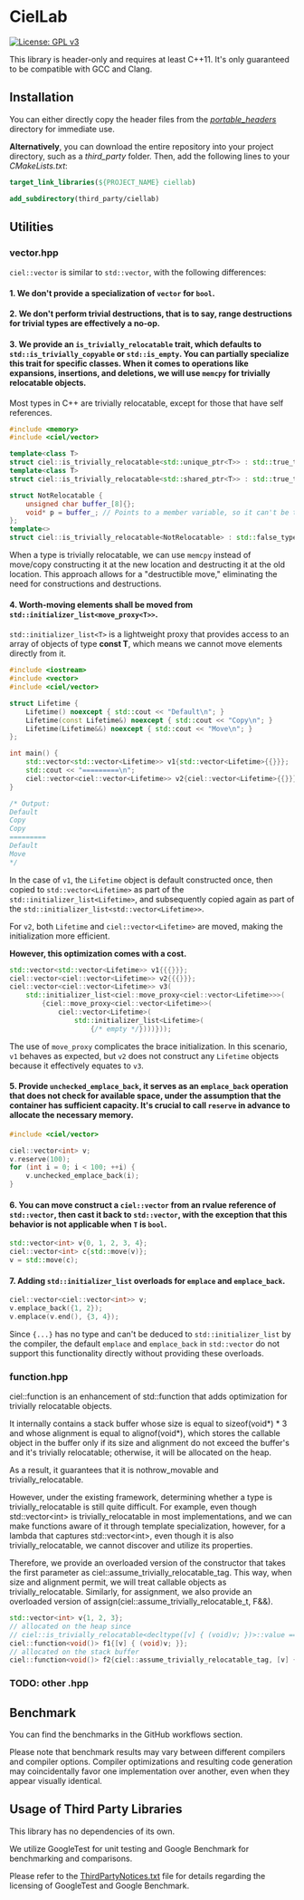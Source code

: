 # CielLab

[![License: GPL v3](https://img.shields.io/badge/License-GPLv3-blue.svg)](https://www.gnu.org/licenses/gpl-3.0)

This library is header-only and requires at least C++11. It's only guaranteed to be compatible with GCC and Clang.

## Installation

You can either directly copy the header files from the [_portable_headers_](./portable_headers) directory for immediate use.

**Alternatively**, you can download the entire repository into your project directory, such as a _third_party_ folder. Then, add the following lines to your _CMakeLists.txt_:

```cmake
target_link_libraries(${PROJECT_NAME} ciellab)

add_subdirectory(third_party/ciellab)
```

## Utilities

### vector.hpp

`ciel::vector` is similar to `std::vector`, with the following differences:

#### 1. We don't provide a specialization of `vector` for `bool`.

#### 2. We don't perform trivial destructions, that is to say, range destructions for trivial types are effectively a no-op.

#### 3. We provide an `is_trivially_relocatable` trait, which defaults to `std::is_trivially_copyable` or `std::is_empty`. You can partially specialize this trait for specific classes. When it comes to operations like expansions, insertions, and deletions, we will use `memcpy` for trivially relocatable objects.

Most types in C++ are trivially relocatable, except for those that have self references.

```cpp
#include <memory>
#include <ciel/vector>

template<class T>
struct ciel::is_trivially_relocatable<std::unique_ptr<T>> : std::true_type {};
template<class T>
struct ciel::is_trivially_relocatable<std::shared_ptr<T>> : std::true_type {};

struct NotRelocatable {
    unsigned char buffer_[8]{};
    void* p = buffer_; // Points to a member variable, so it can't be trivially relocated.
};
template<>
struct ciel::is_trivially_relocatable<NotRelocatable> : std::false_type {};
```

When a type is trivially relocatable, we can use `memcpy` instead of move/copy constructing it at the new location and destructing it at the old location. This approach allows for a "destructible move," eliminating the need for constructions and destructions.

#### 4. Worth-moving elements shall be moved from `std::initializer_list<move_proxy<T>>`.

`std::initializer_list<T>` is a lightweight proxy that provides access to an array of objects of type **const T**, which means we cannot move elements directly from it.

```cpp
#include <iostream>
#include <vector>
#include <ciel/vector>

struct Lifetime {
    Lifetime() noexcept { std::cout << "Default\n"; }
    Lifetime(const Lifetime&) noexcept { std::cout << "Copy\n"; }
    Lifetime(Lifetime&&) noexcept { std::cout << "Move\n"; }
};

int main() {
    std::vector<std::vector<Lifetime>> v1{std::vector<Lifetime>{{}}};
    std::cout << "=========\n";
    ciel::vector<ciel::vector<Lifetime>> v2{ciel::vector<Lifetime>{{}}};
}

/* Output:
Default
Copy
Copy
=========
Default
Move
*/
```

In the case of `v1`, the `Lifetime` object is default constructed once, then copied to `std::vector<Lifetime>` as part of the `std::initializer_list<Lifetime>`, and subsequently copied again as part of the `std::initializer_list<std::vector<Lifetime>>`.

For `v2`, both `Lifetime` and `ciel::vector<Lifetime>` are moved, making the initialization more efficient.

**However, this optimization comes with a cost.**

```cpp
std::vector<std::vector<Lifetime>> v1{{{}}};
ciel::vector<ciel::vector<Lifetime>> v2{{{}}};
ciel::vector<ciel::vector<Lifetime>> v3(
    std::initializer_list<ciel::move_proxy<ciel::vector<Lifetime>>>(
        {ciel::move_proxy<ciel::vector<Lifetime>>(
            ciel::vector<Lifetime>(
                std::initializer_list<Lifetime>(
                    {/* empty */})))}));
```

The use of `move_proxy` complicates the brace initialization. In this scenario, `v1` behaves as expected, but `v2` does not construct any `Lifetime` objects because it effectively equates to `v3`.

#### 5. Provide `unchecked_emplace_back`, it serves as an `emplace_back` operation that does not check for available space, under the assumption that the container has sufficient capacity. It's crucial to call `reserve` in advance to allocate the necessary memory.

```cpp
#include <ciel/vector>

ciel::vector<int> v;
v.reserve(100);
for (int i = 0; i < 100; ++i) {
    v.unchecked_emplace_back(i);
}
```

#### 6. You can move construct a `ciel::vector` from an rvalue reference of `std::vector`, then cast it back to `std::vector`, with the exception that this behavior is not applicable when `T` is `bool`.

```cpp
std::vector<int> v{0, 1, 2, 3, 4};
ciel::vector<int> c{std::move(v)};
v = std::move(c);
```

#### 7. Adding `std::initializer_list` overloads for `emplace` and `emplace_back`.

```cpp
ciel::vector<ciel::vector<int>> v;
v.emplace_back({1, 2});
v.emplace(v.end(), {3, 4});
```

Since `{...}` has no type and can't be deduced to `std::initializer_list` by the compiler, the default `emplace` and `emplace_back` in `std::vector` do not support this functionality directly without providing these overloads.

### function.hpp

ciel::function is an enhancement of std::function that adds optimization for trivially relocatable objects.

It internally contains a stack buffer whose size is equal to sizeof(void*) * 3 and whose alignment is equal to alignof(void*), which stores the callable object in the buffer only if its size and alignment do not exceed the buffer's and it's trivially relocatable; otherwise, it will be allocated on the heap.

As a result, it guarantees that it is nothrow_movable and trivially_relocatable.

However, under the existing framework, determining whether a type is trivially_relocatable is still quite difficult. For example, even though std::vector\<int> is trivially_relocatable in most implementations, and we can make functions aware of it through template specialization, however, for a lambda that captures std::vector\<int>, even though it is also trivially_relocatable, we cannot discover and utilize its properties.

Therefore, we provide an overloaded version of the constructor that takes the first parameter as ciel::assume_trivially_relocatable_tag. This way, when size and alignment permit, we will treat callable objects as trivially_relocatable. Similarly, for assignment, we also provide an overloaded version of assign(ciel::assume_trivially_relocatable_t, F&&).

```cpp
std::vector<int> v{1, 2, 3};
// allocated on the heap since
// ciel::is_trivially_relocatable<decltype([v] { (void)v; })>::value == false
ciel::function<void()> f1{[v] { (void)v; }};
// allocated on the stack buffer
ciel::function<void()> f2{ciel::assume_trivially_relocatable_tag, [v] { (void)v; }};
```

### TODO: other .hpp

## Benchmark

You can find the benchmarks in the GitHub workflows section.

Please note that benchmark results may vary between different compilers and compiler options. Compiler optimizations and resulting code generation may coincidentally favor one implementation over another, even when they appear visually identical.

## Usage of Third Party Libraries

This library has no dependencies of its own.

We utilize GoogleTest for unit testing and Google Benchmark for benchmarking and comparisons.

Please refer to the [ThirdPartyNotices.txt](./ThirdPartyNotices.txt) file for details regarding the licensing of GoogleTest and Google Benchmark.
